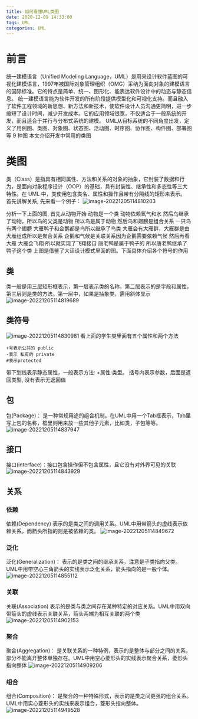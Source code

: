 ```yaml
---
title: 如何看懂UML类图
date: 2020-12-09 14:33:00
tags: UML
categories: UML
---
```


# 前言
统一建模语言（Unified Modeling Language，UML）是用来设计软件蓝图的可视化建模语言，1997年被国际对象管理组织（OMG）采纳为面向对象的建模语言的国际标准。它的特点是简单、统一、图形化、能表达软件设计中的动态与静态信息。
统一建模语言能为软件开发的所有阶段提供模型化和可视化支持。而且融入了软件工程领域的新思想、新方法和新技术，使软件设计人员沟通更简明，进一步缩短了设计时间，减少开发成本。它的应用领域很宽，不仅适合于一般系统的开发，而且适合于并行与分布式系统的建模。
UML从目标系统的不同角度出发，定义了用例图、类图、对象图、状态图、活动图、时序图、协作图、构件图、部署图等 9 种图
本文介绍开发中常用的类图

# 类图
类（Class）是指具有相同属性、方法和关系的对象的抽象，它封装了数据和行为，是面向对象程序设计（OOP）的基础，具有封装性、继承性和多态性等三大特性。在 UML 中，类使用包含类名、属性和操作且带有分隔线的矩形来表示。
首先讲解关系, 先来看一个例子：
![image-20221205114810203](https://cdn.jsdelivr.net/gh/cursorhu/blog-images-on-picgo@master/images/202212051148263.png)

分析一下上面的图, 首先从动物开始
动物是一个类 动物依赖氧气和水
然后鸟继承了动物，所以鸟的父类是动物 所以鸟是属于动物
然后鸟和翅膀是组合关系 一只鸟有两个翅膀
大雁鸭子和企鹅都是鸟所以继承了鸟类
大雁会有大雁群，大雁群是由大雁组成所以是聚合关系
企鹅和气候是关联关系因为企鹅需要依赖气候
然后再看大雁 大雁会飞翔 所以就实现了飞翔接口
唐老鸭是属于鸭子的 所以唐老鸭继承了鸭子这个类
上图是借鉴了大话设计模式里面的图。下面具体介绍各个符号的作用

## 类
类一般是用三层矩形框表示，第一层表示类的名称，第二层表示的是字段和属性，第三层则是类的方法。第一层中，如果是抽象类，需用斜体显示
![image-20221205114819689](https://cdn.jsdelivr.net/gh/cursorhu/blog-images-on-picgo@master/images/202212051148740.png)

## 类符号
![image-20221205114830981](https://cdn.jsdelivr.net/gh/cursorhu/blog-images-on-picgo@master/images/202212051148030.png)
看上面的学生类里面有五个属性和两个方法

    +号表示公共的 public
    -表示 私有的 private
    #表示protected

带下划线表示静态属性，一般表示方法: +属性:类型。
括号内表示参数，后面是返回类型, 没有表示无返回值
## 包
包(Package)： 是一种常规用途的组合机制。在UML中用一个Tab框表示，Tab里写上包的名称，框里则用来放一些其他子元素，比如类，子包等等。
![image-20221205114837947](https://cdn.jsdelivr.net/gh/cursorhu/blog-images-on-picgo@master/images/202212051148985.png)

## 接口
接口(interface)：接口包含操作但不包含属性，且它没有对外界可见的关联
![image-20221205114843929](https://cdn.jsdelivr.net/gh/cursorhu/blog-images-on-picgo@master/images/202212051148968.png)

## 关系
### 依赖
依赖(Dependency) 表示的是类之间的调用关系。UML中用带箭头的虚线表示依赖关系，而箭头所指的则是被依赖的类。
![image-20221205114849672](https://cdn.jsdelivr.net/gh/cursorhu/blog-images-on-picgo@master/images/202212051148704.png)

### 泛化
泛化(Generalization)： 表示的是类之间的继承关系，注意是子类指向父类。UML中用带空心三角箭头的实线表示泛化关系，箭头指向的是一般个体。
![image-20221205114855112](https://cdn.jsdelivr.net/gh/cursorhu/blog-images-on-picgo@master/images/202212051148143.png)

### 关联
关联(Association) 表示的是类与类之间存在某种特定的对应关系。UML中用双向带箭头的虚线表示关联关系，箭头两端为相互关联的两个类
![image-20221205114902153](https://cdn.jsdelivr.net/gh/cursorhu/blog-images-on-picgo@master/images/202212051149187.png)

### 聚合
聚合(Aggregation)： 是关联关系的一种特例，表示的是整体与部分之间的关系，部分不能离开整体单独存在。UML中用空心菱形头的实线表示聚合关系，菱形头指向整体
![image-20221205114909206](C:\Users\thomas.hu\AppData\Roaming\Typora\typora-user-images\image-20221205114909206.png)

### 组合
组合(Composition)： 是聚合的一种特殊形式，表示的是类之间更强的组合关系。UML中用实心菱形头的实线来表示组合，菱形头指向整体。
![image-20221205114949528](https://cdn.jsdelivr.net/gh/cursorhu/blog-images-on-picgo@master/images/202212051149567.png)
